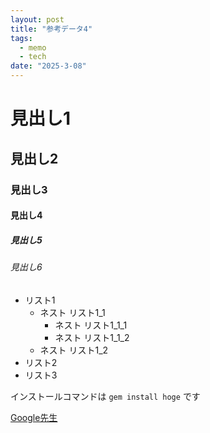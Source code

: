 ```yaml
---
layout: post
title: "参考データ4"
tags:
  - memo
  - tech
date: "2025-3-08"
---
```

# 見出し1
## 見出し2
### 見出し3

#### 見出し4
##### 見出し5
###### 見出し6

- リスト1
    - ネスト リスト1_1
        - ネスト リスト1_1_1
        - ネスト リスト1_1_2
    - ネスト リスト1_2
- リスト2
- リスト3

インストールコマンドは `gem install hoge` です

[Google先生](https://www.google.co.jp/)
